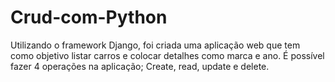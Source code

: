 # Crud-com-Python
Utilizando o framework Django, foi criada uma aplicação web que tem como objetivo listar carros e colocar detalhes como marca e ano. É possível fazer 4 operações na aplicação; Create, read, update e delete.
